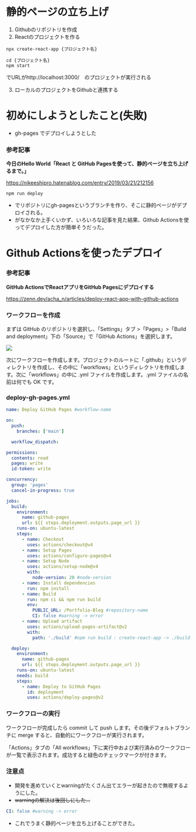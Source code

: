 # 静的ページの立ち上げ
1. Githubのリポジトリを作成
2. Reactのプロジェクトを作る
```
npx create-react-app {プロジェクト名}
```
```
cd {プロジェクト名}
npm start
```
でURLがhttp://localhost:3000/　のプロジェクトが実行される

3. ローカルのプロジェクトをGithubと連携する

# 初めにしようとしたこと(失敗)
- gh-pages でデプロイしようとした

### 参考記事
**今日のHello World「React と GitHub Pagesを使って、静的ページを立ち上げるまで。」**

https://nikeeshipro.hatenablog.com/entry/2019/03/21/212156

```
npm run deploy
```
- でリポジトリにgh-pagesというブランチを作り、そこに静的ページがデプロイされる。
- がなかなか上手くいかず、いろいろな記事を見た結果、Github Actionsを使ってデプロイした方が簡単そうだった。

# Github Actionsを使ったデプロイ
### 参考記事
**GitHub ActionsでReactアプリをGitHub Pagesにデプロイする**

https://zenn.dev/acha_n/articles/deploy-react-app-with-github-actions

### ワークフローを作成
まずは GitHub のリポジトリを選択し、「Settings」タブ >「Pages」>「Build and deployment」下の「Source」で「GitHub Actions」を選択します。

![](/images/GithubActions.png)

次にワークフローを作成します。プロジェクトのルートに「.github」というディレクトリを作成し、その中に「workflows」というディレクトリを作成します。次に「workflows」の中に .yml ファイルを作成します。.yml ファイルの名前は何でも OK です。
### deploy-gh-pages.yml
```yml
name: Deploy GitHub Pages #workflow-name

on:
  push:
    branches: ['main']

  workflow_dispatch:

permissions:
  contents: read
  pages: write
  id-token: write

concurrency:
  group: 'pages'
  cancel-in-progress: true

jobs:
  build:
    environment:
      name: github-pages
      url: ${{ steps.deployment.outputs.page_url }}
    runs-on: ubuntu-latest
    steps:
      - name: Checkout
        uses: actions/checkout@v4
      - name: Setup Pages
        uses: actions/configure-pages@v4
      - name: Setup Node
        uses: actions/setup-node@v4
        with:
          node-version: 20 #node-version
      - name: Install dependencies
        run: npm install
      - name: Build
        run: npm ci && npm run build
        env:
          PUBLIC_URL: /Portfolio-Blog #repository-name
          CI: false #warning -> error
      - name: Upload artifact
        uses: actions/upload-pages-artifact@v2
        with:
          path: './build' #npm run build : create-react-app -> ./build

  deploy:
    environment:
      name: github-pages
      url: ${{ steps.deployment.outputs.page_url }}
    runs-on: ubuntu-latest
    needs: build
    steps:
      - name: Deploy to GitHub Pages
        id: deployment
        uses: actions/deploy-pages@v2
```

### ワークフローの実行
ワークフローが完成したら commit して push します。その後デフォルトブランチに merge すると、自動的にワークフローが実行されます。

「Actions」タブの「All workflows」下に実行中および実行済みのワークフローが一覧で表示されます。成功すると緑色のチェックマークが付きます。

### 注意点
- 開発を進めていくとwarningがたくさん出てエラーが起きたので無視するようにした。
- ~~warningの解決は後回しにした...~~ 

```yml
CI: false #warning -> error
```

- これでうまく静的ページを立ち上げることができた。